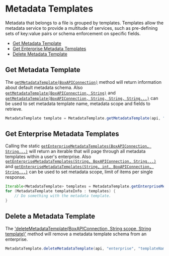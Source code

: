 Metadata Templates
==================

Metadata that belongs to a file is grouped by templates. Templates allow the metadata service to provide a multitude of services, such as pre-defining sets of key:value pairs or schema enforcement on specific fields. 

* [Get Metadata Template](#get-metadata-template)
* [Get Enterprise Metadata Templates](#get-enterprise-metadata-templates)
* [Delete Metadata Template](#delete-metadata-template)


Get Metadata Template
--------------------

The [`getMetadataTemplate(BoxAPIConnection)`][get-metadata-template-1] method will return information about default metadata schema.
Also [`getMetadataTemplate(BoxAPIConnection, String)`][get-metadata-template-2] and [`getMetadataTemplate(BoxAPIConnection, String, String, String...)`][get-metadata-template-3] can be used to set metadata template name, metadata scope and fields to retrieve.

```java
MetadataTemplate template = MetadataTemplate.getMetadataTemplate(api, "templateName");
```

[get-metadata-template-1]: http://opensource.box.com/box-java-sdk/javadoc/com/box/sdk/MetadataTemplate.html#getEnterpriseMetadataTemplates(com.box.sdk.BoxAPIConnection)
[get-metadata-template-2]: http://opensource.box.com/box-java-sdk/javadoc/com/box/sdk/MetadataTemplate.html#getEnterpriseMetadataTemplates(com.box.sdk.BoxAPIConnection,%20java.lang.String)
[get-metadata-template-3]: http://opensource.box.com/box-java-sdk/javadoc/com/box/sdk/MetadataTemplate.html#getEnterpriseMetadataTemplates(com.box.sdk.BoxAPIConnection,%20java.lang.String,%20java.lang.String,%20java.lang.String...)


Get Enterprise Metadata Templates
---------------------------------

Calling the static [`getEnterpriseMetadataTemplates(BoxAPIConnection, String...)`][get-enterprise-metadata-1] will
return an iterable that will page through all metadata templates within a user's enterprise.
Also [`getEnterpriseMetadataTemplates(String, BoxAPIConnection, String...)`][get-enterprise-metadata-2] and [`getEnterpriseMetadataTemplates(String, int, BoxAPIConnection, String...)`][get-enterprise-metadata-3] can be used to set metadata scope, limit of items per single response.

```java
Iterable<MetadataTemplate> templates = MetadataTemplate.getEnterpriseMetadataTemplates(BoxAPIConnection api);
for (MetadataTemplate templateInfo : templates) {
    // Do something with the metadata template.
}
```

[get-enterprise-metadata-1]: http://opensource.box.com/box-java-sdk/javadoc/com/box/sdk/MetadataTemplate.html#getEnterpriseMetadataTemplates(com.box.sdk.BoxAPIConnection,%20java.lang.String...)
[get-enterprise-metadata-2]: http://opensource.box.com/box-java-sdk/javadoc/com/box/sdk/MetadataTemplate.html#getEnterpriseMetadataTemplates(java.lang.String,%20com.box.sdk.BoxAPIConnection,%20java.lang.String...)
[get-enterprise-metadata-3]: http://opensource.box.com/box-java-sdk/javadoc/com/box/sdk/MetadataTemplate.html#getEnterpriseMetadataTemplates(java.lang.String,%20int,%20com.box.sdk.BoxAPIConnection,%20java.lang.String...)

Delete a Metadata Template
--------------------------

The ['deleteMetadataTemplate(BoxAPIConnection, String scope, String template)'][delete-metadata-template] method will remove a metadata template schema
from an enterprise.

```java
MetadataTemplate.deleteMetadataTemplate(api, "enterprise", "templateName");
```

[delete-metadata-template]: http://opensource.box.com/box-java-sdk/javadoc/com/box/sdk/MetadataTemplate.html#getEnterpriseMetadataTemplates(com.box.sdk.BoxAPIConnection,%20java.lang.String,$20java.lang.String)